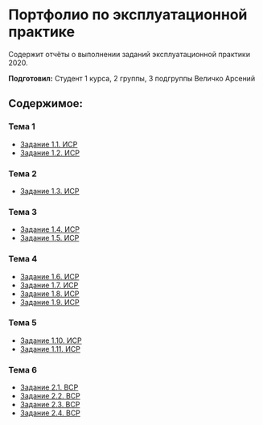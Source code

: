 # Портфолио по эксплуатационной практике
Содержит отчёты о выполнении заданий эксплуатационной практики 2020.

**Подготовил:** Студент 1 курса, 2 группы, 3 подгруппы Величко Арсений

## **Содержимое:**

### **Тема 1**
* [Задание 1.1. ИСР](https://github.com/arseniiarsenii/ep-1-tasks/blob/main/Задание%201.01.%20ИСР.md)
* [Задание 1.2. ИСР](https://github.com/arseniiarsenii/ep-1-tasks/blob/main/Задание%201.02.%20ИСР.md)

### **Тема 2**
* [Задание 1.3. ИСР](https://github.com/arseniiarsenii/ep-1-tasks/blob/main/Задание%201.03.%20ИСР.md)

### **Тема 3**
* [Задание 1.4. ИСР](https://github.com/arseniiarsenii/ep-1-tasks/blob/main/Задание%201.04.%20ИСР.md)
* [Задание 1.5. ИСР](https://github.com/arseniiarsenii/ep-1-tasks/blob/main/Задание%201.05.%20ИСР.md)

### **Тема 4**
* [Задание 1.6. ИСР](https://github.com/arseniiarsenii/ep-1-tasks/blob/main/Задание%201.06.%20ИСР.md)
* [Задание 1.7. ИСР](https://github.com/arseniiarsenii/ep-1-tasks/blob/main/Задание%201.07.%20ИСР.md)
* [Задание 1.8. ИСР](https://github.com/arseniiarsenii/ep-1-tasks/blob/main/Задание%201.08.%20ИСР.md)
* [Задание 1.9. ИСР](https://github.com/arseniiarsenii/ep-1-tasks/blob/main/Задание%201.09.%20ИСР.md)

### **Тема 5**
* [Задание 1.10. ИСР](https://github.com/arseniiarsenii/ep-1-tasks/blob/main/Задание%201.10.%20ИСР.md)
* [Задание 1.11. ИСР](https://github.com/arseniiarsenii/ep-1-tasks/blob/main/Задание%201.11.%20ИСР.md)

### **Тема 6**
* [Задание 2.1. ВСР](https://github.com/arseniiarsenii/ep-1-tasks/blob/main/Задание%202.01.%20ВСР.md)
* [Задание 2.2. ВСР](https://github.com/arseniiarsenii/ep-1-tasks/blob/main/Задание%202.02.%20ВСР.md)
* [Задание 2.3. ВСР](https://github.com/arseniiarsenii/ep-1-tasks/blob/main/Задание%202.03.%20ВСР.md)
* [Задание 2.4. ВСР](https://github.com/arseniiarsenii/ep-1-tasks/blob/main/Задание%202.04.%20ВСР.md)
